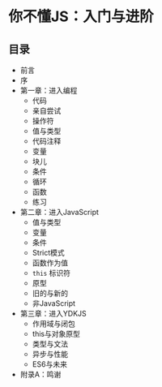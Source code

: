 # 你不懂JS：入门与进阶

## 目录

* 前言
* 序
* 第一章：进入编程
	* 代码
	* 亲自尝试
	* 操作符
	* 值与类型
	* 代码注释
	* 变量
	* 块儿
	* 条件
	* 循环
	* 函数
	* 练习
* 第二章：进入JavaScript
	* 值与类型
	* 变量
	* 条件
	* Strict模式
	* 函数作为值
	* `this` 标识符
	* 原型
	* 旧的与新的
	* 非JavaScript
* 第三章：进入YDKJS
	* 作用域与闭包
	* this与对象原型
	* 类型与文法
	* 异步与性能
	* ES6与未来
* 附录A：鸣谢
